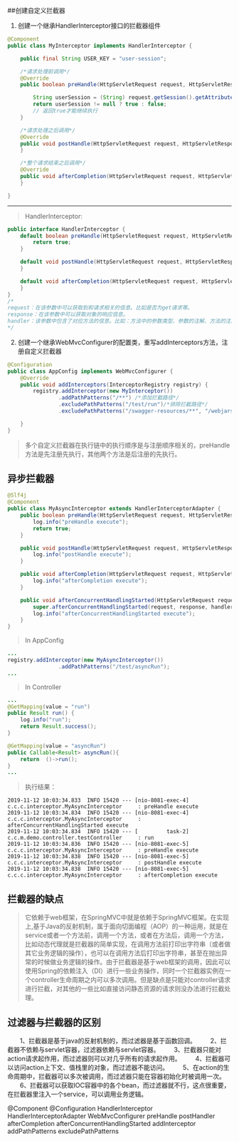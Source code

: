 

##创建自定义拦截器

1. 创建一个继承HandlerInterceptor接口的拦截器组件
```Java
@Component
public class MyInterceptor implements HandlerInterceptor {

    public final String USER_KEY = "user-session";

    /*请求处理前调用*/
    @Override
    public boolean preHandle(HttpServletRequest request, HttpServletResponse response, Object handler) throws Exception {

        String userSession = (String) request.getSession().getAttribute(USER_KEY);
        return userSession != null ? true : false;
        // 返回true才能继续执行
    }

    /*请求处理之后调用*/
    @Override
    public void postHandle(HttpServletRequest request, HttpServletResponse response, Object handler, @Nullable ModelAndView modelAndView) throws Exception {
    }

    /*整个请求结束之后调用*/
    @Override
    public void afterCompletion(HttpServletRequest request, HttpServletResponse response, Object handler, @Nullable Exception ex) throws Exception {
    }

}
```
---
> HandlerInterceptor:
```Java
public interface HandlerInterceptor {
    default boolean preHandle(HttpServletRequest request, HttpServletResponse response, Object handler) throws Exception {
        return true;
    }

    default void postHandle(HttpServletRequest request, HttpServletResponse response, Object handler, @Nullable ModelAndView modelAndView) throws Exception {
    }

    default void afterCompletion(HttpServletRequest request, HttpServletResponse response, Object handler, @Nullable Exception ex) throws Exception {
    }
}
/*
request：在该参数中可以获取到和请求相关的信息。比如是否为get请求等。
response：在该参数中可以获取对象的响应信息。
handler：该参数中包含了对应方法的信息。比如：方法中的参数类型、参数的注解、方法的注解等信息。
*/
```

2. 创建一个继承WebMvcConfigurer的配置类，重写addInterceptors方法，注册自定义拦截器
```Java
@Configuration
public class AppConfig implements WebMvcConfigurer {
    @Override
    public void addInterceptors(InterceptorRegistry registry) {
        registry.addInterceptor(new MyInterceptor())
                .addPathPatterns("/**") /*添加拦截路径*/
                .excludePathPatterns("/test/run")/*排除拦截路径*/
                .excludePathPatterns("/swagger-resources/**", "/webjars/**", "/v2/**", "/swagger-ui.html/**");/*排除Swagger*/

    }
}
```
>多个自定义拦截器在执行链中的执行顺序是与注册顺序相关的，preHandle方法是先注册先执行，其他两个方法是后注册的先执行。

## 异步拦截器
```Java
@Slf4j
@Component
public class MyAsyncInterceptor extends HandlerInterceptorAdapter {
    public boolean preHandle(HttpServletRequest request, HttpServletResponse response, Object handler) throws Exception {
        log.info("preHandle execute");
        return true;
    }

    public void postHandle(HttpServletRequest request, HttpServletResponse response, Object handler, @Nullable ModelAndView modelAndView) throws Exception {
        log.info("postHandle execute");
    }

    public void afterCompletion(HttpServletRequest request, HttpServletResponse response, Object handler, @Nullable Exception ex) throws Exception {
        log.info("afterCompletion execute");
    }

    public void afterConcurrentHandlingStarted(HttpServletRequest request, HttpServletResponse response, Object handler) throws Exception {
        super.afterConcurrentHandlingStarted(request, response, handler);
        log.info("afterConcurrentHandlingStarted execute");
    }
}
```
>In AppConfig
```Java
...
registry.addInterceptor(new MyAsyncInterceptor())
                .addPathPatterns("/test/asyncRun");
...
```
>In Controller
```Java
...
@GetMapping(value = "run")
public Result run() {
    log.info("run");
    return Result.success();
}

@GetMapping(value = "asyncRun")
public Callable<Result> asyncRun(){
    return  ()->run();
}
...
```
> 执行结果：
```
2019-11-12 10:03:34.833  INFO 15420 --- [nio-8081-exec-4] c.c.c.interceptor.MyAsyncInterceptor     : preHandle execute
2019-11-12 10:03:34.834  INFO 15420 --- [nio-8081-exec-4] c.c.c.interceptor.MyAsyncInterceptor     : afterConcurrentHandlingStarted execute
2019-11-12 10:03:34.834  INFO 15420 --- [         task-2] c.c.m.demo.controller.testController     : run
2019-11-12 10:03:34.836  INFO 15420 --- [nio-8081-exec-5] c.c.c.interceptor.MyAsyncInterceptor     : preHandle execute
2019-11-12 10:03:34.838  INFO 15420 --- [nio-8081-exec-5] c.c.c.interceptor.MyAsyncInterceptor     : postHandle execute
2019-11-12 10:03:34.838  INFO 15420 --- [nio-8081-exec-5] c.c.c.interceptor.MyAsyncInterceptor     : afterCompletion execute
```

## 拦截器的缺点
>它依赖于web框架，在SpringMVC中就是依赖于SpringMVC框架。在实现上,基于Java的反射机制，属于面向切面编程（AOP）的一种运用，就是在service或者一个方法前，调用一个方法，或者在方法后，调用一个方法，比如动态代理就是拦截器的简单实现，在调用方法前打印出字符串（或者做其它业务逻辑的操作），也可以在调用方法后打印出字符串，甚至在抛出异常的时候做业务逻辑的操作。由于拦截器是基于web框架的调用，因此可以使用Spring的依赖注入（DI）进行一些业务操作，同时一个拦截器实例在一个controller生命周期之内可以多次调用。但是缺点是只能对controller请求进行拦截，对其他的一些比如直接访问静态资源的请求则没办法进行拦截处理。

## 过滤器与拦截器的区别
　　1、拦截器是基于java的反射机制的，而过滤器是基于函数回调。
　　2、拦截器不依赖与servlet容器，过滤器依赖与servlet容器。
　　3、拦截器只能对action请求起作用，而过滤器则可以对几乎所有的请求起作用。
　　4、拦截器可以访问action上下文、值栈里的对象，而过滤器不能访问。
　　5、在action的生命周期中，拦截器可以多次被调用，而过滤器只能在容器初始化时被调用一次。
　　6、拦截器可以获取IOC容器中的各个bean，而过滤器就不行，这点很重要，在拦截器里注入一个service，可以调用业务逻辑。


@Component
@Configuration
HandlerInterceptor
HandlerInterceptorAdapter
WebMvcConfigurer
preHandle
postHandler
afterCompletion
afterConcurrentHandlingStarted
addInterceptor
addPathPatterns
excludePathPatterns
